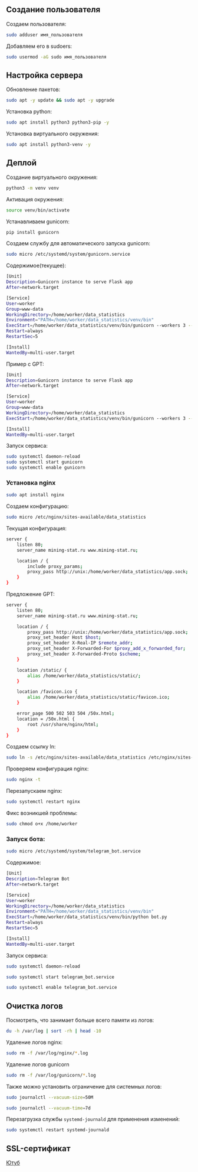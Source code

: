 ## Создание пользователя

Создаем пользователя:
```bash
sudo adduser имя_пользователя
```

Добавляем его в sudoers:
```bash
sudo usermod -aG sudo имя_пользователя
```

## Настройка сервера

Обновление пакетов:
```bash
sudo apt -y update && sudo apt -y upgrade
```

Установка python:
```bash
sudo apt install python3 python3-pip -y
```

Установка виртуального окружения:
```bash
sudo apt install python3-venv -y
```

## Деплой

Создание виртуального окружения:
```bash
python3 -m venv venv
```

Активация окружения:
```bash
source venv/bin/activate
```

Устанавливаем gunicorn:
```python
pip install gunicorn
```

Создаем службу для автоматического запуска gunicorn:
```bash
sudo micro /etc/systemd/system/gunicorn.service
```

Содержимое(текущее):
```bash
[Unit]
Description=Gunicorn instance to serve Flask app
After=network.target

[Service]
User=worker
Group=www-data
WorkingDirectory=/home/worker/data_statistics
Environment="PATH=/home/worker/data_statistics/venv/bin"
ExecStart=/home/worker/data_statistics/venv/bin/gunicorn --workers 3 --bind unix:app.sock -m 007 app:app
Restart=always
RestartSec=5

[Install]
WantedBy=multi-user.target
```

Пример с GPT:
```bash
[Unit]
Description=Gunicorn instance to serve Flask app
After=network.target

[Service]
User=worker
Group=www-data
WorkingDirectory=/home/worker/data_statistics
ExecStart=/home/worker/data_statistics/venv/bin/gunicorn --workers 3 --bind unix:/home/worker/data_statistics/app.sock app:app

[Install]
WantedBy=multi-user.target
```

Запуск сервиса:
```bash
sudo systemctl daemon-reload
sudo systemctl start gunicorn
sudo systemctl enable gunicorn
```

### Установка nginx
```bash
sudo apt install nginx
```

Создаем конфигурацию:
```bash
sudo micro /etc/nginx/sites-available/data_statistics
```

Текущая конфигурация:
```bash
server {
    listen 80;
    server_name mining-stat.ru www.mining-stat.ru;

    location / {
        include proxy_params;
        proxy_pass http://unix:/home/worker/data_statistics/app.sock;
    }
}
```

Предложение GPT:
```bash
server {
    listen 80;
    server_name mining-stat.ru www.mining-stat.ru;

    location / {
        proxy_pass http://unix:/home/worker/data_statistics/app.sock;
        proxy_set_header Host $host;
        proxy_set_header X-Real-IP $remote_addr;
        proxy_set_header X-Forwarded-For $proxy_add_x_forwarded_for;
        proxy_set_header X-Forwarded-Proto $scheme;
    }

    location /static/ {
        alias /home/worker/data_statistics/static/;
    }

    location /favicon.ico {
        alias /home/worker/data_statistics/static/favicon.ico;
    }

    error_page 500 502 503 504 /50x.html;
    location = /50x.html {
        root /usr/share/nginx/html;
    }
}
```

Создаем ссылку ln:
```bash
sudo ln -s /etc/nginx/sites-available/data_statistics /etc/nginx/sites-enabled
```

Проверяем конфигурация nginx:
```bash
sudo nginx -t
```

Перезапускаем nginx:
```bash
sudo systemctl restart nginx
```

Фикс возникшей проблемы:
```bash
sudo chmod o+x /home/worker
```

### Запуск бота:
```bash
sudo micro /etc/systemd/system/telegram_bot.service
```

Содержимое:
```bash
[Unit]
Description=Telegram Bot
After=network.target

[Service]
User=worker
WorkingDirectory=/home/worker/data_statistics
Environment="PATH=/home/worker/data_statistics/venv/bin"
ExecStart=/home/worker/data_statistics/venv/bin/python bot.py
Restart=always
RestartSec=5

[Install]
WantedBy=multi-user.target
```

Запуск сервиса:
```bash
sudo systemctl daemon-reload

sudo systemctl start telegram_bot.service 

sudo systemctl enable telegram_bot.service
```

## Очистка логов

Посмотреть, что занимает больше всего памяти из логов:
```bash
du -h /var/log | sort -rh | head -10
```

Удаление логов nginx:
```bash
sudo rm -f /var/log/nginx/*.log
```

Удаление логов gunicorn
```bash
sudo rm -f /var/log/gunicorn/*.log
```

Также можно установить ограничение для системных логов:
```bash
sudo journalctl --vacuum-size=50M
```

```bash
sudo journalctl --vacuum-time=7d
```

Перезагрузка службы `systemd-journald` для применения изменений:
```bash
sudo systemctl restart systemd-journald
```

## SSL-сертификат
[Ютуб](https://www.youtube.com/watch?v=1wnOw1vwPEo)